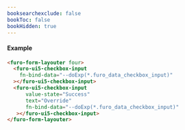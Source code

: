 ```yaml
---
booksearchexclude: false
bookToc: false
bookHidden: true
---
```

#### Example
<script type="module" src="/init.js"></script>
<furo-demo-snippet>
<template>
<furo-form-layouter four>
<furo-ui5-checkbox-input
    fn-bind-data="--doExp(*.furo_data_checkbox_input)"
 ></furo-ui5-checkbox-input>
<furo-ui5-checkbox-input
    value-state="Success"
    text="Override"
    fn-bind-data="--doExp(*.furo_data_checkbox_input)"
 ></furo-ui5-checkbox-input>
</furo-form-layouter>
<furo-data-object
  type="experiment.Experiment"
  @-object-ready="--doExp"
></furo-data-object>
</template>
</furo-demo-snippet>

```html
<furo-form-layouter four>
  <furo-ui5-checkbox-input
    fn-bind-data="--doExp(*.furo_data_checkbox_input)"
  ></furo-ui5-checkbox-input>
  <furo-ui5-checkbox-input
      value-state="Success"
      text="Override"
      fn-bind-data="--doExp(*.furo_data_checkbox_input)"
   ></furo-ui5-checkbox-input>
</furo-form-layouter>
```

